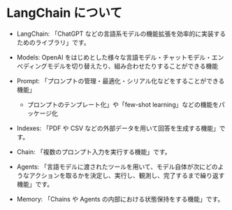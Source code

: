 # LangChain について

- LangChain: 「ChatGPT などの言語系モデルの機能拡張を効率的に実装するためのライブラリ」です。

- Models: OpenAI をはじめとした様々な言語モデル・チャットモデル・エンべディングモデルを切り替えたり、組み合わせたりすることができる機能
- Prompt: 「プロンプトの管理・最適化・シリアル化などをすることができる機能」
  - プロンプトのテンプレート化」や「few-shot learning」などの機能をパッケージ化
- Indexes: 「PDF や CSV などの外部データを用いて回答を生成する機能」です。
- Chain: 「複数のプロンプト入力を実行する機能」です。
- Agents: 「言語モデルに渡されたツールを用いて、モデル自体が次にどのようなアクションを取るかを決定し、実行し、観測し、完了するまで繰り返す機能」です。
- Memory: 「Chains や Agents の内部における状態保持をする機能」です。
